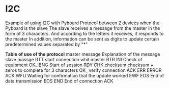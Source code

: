 # I2C
Example of using I2C with Pyboard
Protocol between 2 devices when the Pyboard is the slave
The slave receives a message from the master in the form of 3 characters.
And according to the letters it receives, it responds to the master
In addition, information can be sent as digits to update certain predetermined values ​​separated by "*"

**Table of use of the protocol**
master 		message	Explanation of the message	              	slave massge
RTT		    start connection whit master			                  RTR
INI		    Check of equipment			                          	OK_
BNG	    	Start of session			                            	RDY
CHK		    checksum					                                  checksum + zeros to complete for 3 characters
OK_		    verify connection				                            ACK
ERR		    ERROR				                                	    	ACK
WFU		    Waiting for confirmation that the update worked	    EWF
EOS		    End of data transmission			                      EOS
END		    End of connection				                            ACK
